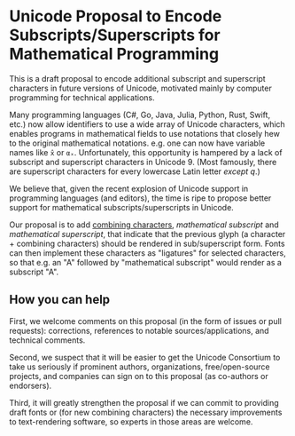 # Unicode Proposal to Encode Subscripts/Superscripts for Mathematical Programming

This is a draft proposal to encode additional subscript and
superscript characters in future versions of Unicode, motivated mainly
by computer programming for technical applications.

Many programming languages (C#, Go, Java, Julia, Python, Rust, Swift, etc.) now
allow identifiers to use a wide array of Unicode characters, which enables
programs in mathematical fields to use notations that closely hew
to the original mathematical notations.  e.g. one can now have variable names
like `x̂` or `αₓ`.   Unfortunately, this opportunity is hampered by
a lack of subscript and superscript characters in Unicode 9.  (Most
famously, there are superscript characters for every lowercase Latin
letter *except q*.)

We believe that, given the recent explosion of Unicode support in
programming languages (and editors), the time is ripe to propose
better support for mathematical subscripts/superscripts in Unicode.

Our proposal is to add [combining characters](https://en.wikipedia.org/wiki/Combining_character), *mathematical subscript* and *mathematical superscript*, that indicate that the previous glyph (a character + combining characters) should be rendered in sub/superscript form.   Fonts can then implement these characters as "ligatures" for selected characters, so that e.g. an "A" followed by "mathematical subscript" would render as a subscript "A".

## How you can help

First, we welcome comments on this proposal (in the form of issues or
pull requests): corrections, references to notable
sources/applications, and technical comments.

Second, we suspect that it will be easier to get the Unicode
Consortium to take us seriously if prominent authors, organizations,
free/open-source projects, and companies can sign on to this proposal
(as co-authors or endorsers).

Third, it will greatly strengthen the proposal if we can commit to
providing draft fonts or (for new combining characters) the necessary
improvements to text-rendering software, so experts in those areas are
welcome.
